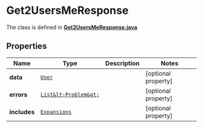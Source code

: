 

# Get2UsersMeResponse

The class is defined in **[Get2UsersMeResponse.java](../../src/main/java/example/micronaut/model/Get2UsersMeResponse.java)**

## Properties

Name | Type | Description | Notes
------------ | ------------- | ------------- | -------------
**data** | [`User`](User.md) |  |  [optional property]
**errors** | [`List&lt;Problem&gt;`](Problem.md) |  |  [optional property]
**includes** | [`Expansions`](Expansions.md) |  |  [optional property]





